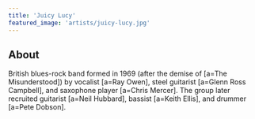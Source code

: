 ```yaml
---
title: 'Juicy Lucy'
featured_image: 'artists/juicy-lucy.jpg'
---
```


## About

British blues-rock band formed in 1969 (after the demise of [a=The Misunderstood]) by vocalist [a=Ray Owen], steel guitarist [a=Glenn Ross Campbell], and saxophone player [a=Chris Mercer]. The group later recruited guitarist  [a=Neil Hubbard], bassist [a=Keith Ellis], and drummer [a=Pete Dobson].
